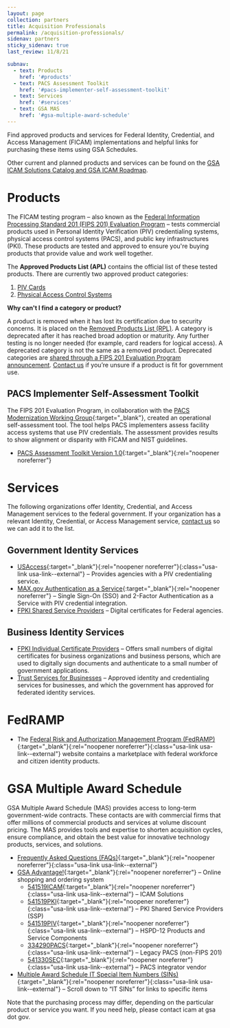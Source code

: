 ```yaml
---
layout: page
collection: partners
title: Acquisition Professionals
permalink: /acquisition-professionals/
sidenav: partners
sticky_sidenav: true
last_review: 11/8/21

subnav:
  - text: Products
    href: '#products'
  - text: PACS Assessment Toolkit
    href: '#pacs-implementer-self-assessment-toolkit'
  - text: Services
    href: '#services'
  - text: GSA MAS
    href: '#gsa-multiple-award-schedule'
---
```


Find approved products and services for Federal Identity, Credential, and Access Management (FICAM) implementations and helpful links for purchasing these items using GSA Schedules.

Other current and planned products and services can be found on the [GSA ICAM Solutions Catalog and GSA ICAM Roadmap]({{site.baseurl}}/icamsolutions/).

# Products

The FICAM testing program – also known as the [Federal Information Processing Standard 201 (FIPS 201) Evaluation Program]({{site.baseurl}}/fips201ep/) – tests commercial products used in Personal Identity Verification (PIV) credentialing systems, physical access control systems (PACS), and public key infrastructures (PKI). These products are tested and approved to ensure you're buying products that provide value and work well together.

The **Approved Products List (APL)** contains the official list of these tested products. There are currently two approved product categories:

1. [PIV Cards]({{site.baseurl}}/fips201/#approved-piv-cards)
2. [Physical Access Control Systems]({{site.baseurl}}/fips201/#approved-products---physical-access-control-systems)

**Why can't I find a category or product?**

A product is removed when it has lost its certification due to security concerns. It is placed on the [Removed Products List (RPL)]({{site.baseurl}}/fips201/#removed-product-list). A category is deprecated after it has reached broad adoption or maturity. Any further testing is no longer needed (for example, card readers for logical access). A deprecated category is not the same as a removed product. Deprecated categories are [shared through a FIPS 201 Evaluation Program announcement]({{site.baseurl}}/fips201ep/#program-announcements). [Contact us]({{site.baseurl}}/contact-us/) if you’re unsure if a product is fit for government use.

## PACS Implementer Self-Assessment Toolkit

The FIPS 201 Evaluation Program, in collaboration with the [PACS Modernization Working Group]({{site.baseurl}}/ficam/#icamsc-working-groups){:target="_blank"}, created an operational self-assessment tool. The tool helps PACS implementers assess facility access systems that use PIV credentials. The assessment provides results to show alignment or disparity with FICAM and NIST guidelines.
- [PACS Assessment Toolkit Version 1.0]({{site.baseurl}}/docs/fips201ep-pacs-self-tool.pdf){:target="_blank"}{:rel="noopener noreferrer"}

# Services

The following organizations offer Identity, Credential, and Access Management services to the federal government. If your organization has a relevant Identity, Credential, or Access Management service, [contact us]({{site.baseurl}}/contact-us/) so we can add it to the list.

## Government Identity Services

- [USAccess](https://fedidcard.gov/service.aspx){:target="_blank"}{:rel="noopener noreferrer"}{:class="usa-link usa-link--external"} – Provides agencies with a PIV credentialing service.
- [MAX.gov Authentication as a Service](https://portal.max.gov/portal/home){:target="_blank"}{:rel="noopener noreferrer"} – Single Sign-On (SSO) and 2-Factor Authentication as a Service with PIV credential integration.
- [FPKI Shared Service Providers]({{site.baseurl}}/trust-services/#government-identity-services) – Digital certificates for Federal agencies.

## Business Identity Services

- [FPKI Individual Certificate Providers]({{site.baseurl}}/trust-services/#non-government-pki-trust-framework) – Offers small numbers of digital certificates for business organizations and business persons, which are used to digitally sign documents and authenticate to a small number of government applications.
- [Trust Services for Businesses]({{site.baseurl}}/trust-services/#business-identity-services) – Approved identity and credentialing services for businesses, and which the government has approved for federated identity services.

# FedRAMP

- The [Federal Risk and Authorization Management Program (FedRAMP)](https://www.fedramp.gov/){:target="_blank"}{:rel="noopener noreferrer"}{:class="usa-link usa-link--external"} website contains a marketplace with federal workforce and citizen identity products.

# GSA Multiple Award Schedule

GSA Multiple Award Schedule (MAS) provides access to long-term government-wide contracts. These contacts are with commercial firms that offer millions of commercial products and services at volume discount pricing. The MAS provides tools and expertise to shorten acquisition cycles, ensure compliance, and obtain the best value for innovative technology products, services, and solutions.

- [Frequently Asked Questions (FAQs)](https://www.gsa.gov/technology/it-contract-vehicles-and-purchasing-programs/multiple-award-schedule-it/buy-from-mas-information-technology/frequently-asked-questions-faqs-for-buyers){:target="_blank"}{:rel="noopener noreferrer"}{:class="usa-link usa-link--external"}
- [GSA Advantage!](https://www.gsaadvantage.gov/){:target="_blank"}{:rel="noopener noreferrer"} – Online shopping and ordering system
  - [541519ICAM](https://www.gsaelibrary.gsa.gov/ElibMain/sinDetails.do?scheduleNumber=MAS&specialItemNumber=541519ICAM&executeQuery=YES){:target="_blank"}{:rel="noopener noreferrer"}{:class="usa-link usa-link--external"} – ICAM Solutions
  - [541519PKI](https://www.gsaelibrary.gsa.gov/ElibMain/sinDetails.do?scheduleNumber=MAS&specialItemNumber=541519PKI&executeQuery=YES){:target="_blank"}{:rel="noopener noreferrer"}{:class="usa-link usa-link--external"} – PKI Shared Service Providers (SSP)
  - [541519PIV](https://www.gsaelibrary.gsa.gov/ElibMain/sinDetails.do?scheduleNumber=MAS&specialItemNumber=541519PIV&executeQuery=YES){:target="_blank"}{:rel="noopener noreferrer"}{:class="usa-link usa-link--external"} – HSPD-12 Products and Service Components
  - [334290PACS](https://www.gsaelibrary.gsa.gov/ElibMain/sinDetails.do?scheduleNumber=MAS&specialItemNumber=334290L&executeQuery=YES){:target="_blank"}{:rel="noopener noreferrer"}{:class="usa-link usa-link--external"} – Legacy PACS (non-FIPS 201)
  - [541330SEC](https://www.gsaelibrary.gsa.gov/ElibMain/sinDetails.do?scheduleNumber=MAS&specialItemNumber=334290PACS&executeQuery=YES){:target="_blank"}{:rel="noopener noreferrer"}{:class="usa-link usa-link--external"} – PACS integrator vendor
- [Multiple Award Schedule IT Special Item Numbers (SINs)](https://www.gsa.gov/technology/it-contract-vehicles-and-purchasing-programs/multiple-award-schedule-it){:target="_blank"}{:rel="noopener noreferrer"}{:class="usa-link usa-link--external"} – Scroll down to “IT SINs” for links to specific items

Note that the purchasing process may differ, depending on the particular product or service you want. If you need help, please contact icam at gsa dot gov.
